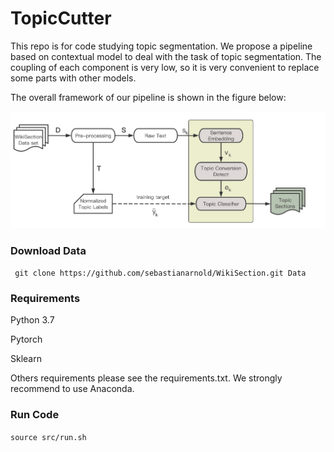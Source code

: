 # TopicCutter
This repo is for code studying topic segmentation. We propose a pipeline based on contextual model to deal with the task of topic segmentation. The coupling of each component is very low, so it is very convenient to replace some parts with other models.

The overall framework of our pipeline is shown in the figure below:

![](./pic/my_model_arch.png)

### Download Data

` git clone https://github.com/sebastianarnold/WikiSection.git Data`

### Requirements

Python 3.7

Pytorch

Sklearn

Others  requirements please see the requirements.txt. We strongly recommend to use Anaconda.

### Run Code

`source src/run.sh`







